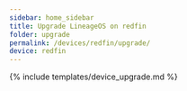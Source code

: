 ```yaml
---
sidebar: home_sidebar
title: Upgrade LineageOS on redfin
folder: upgrade
permalink: /devices/redfin/upgrade/
device: redfin
---
```

{% include templates/device_upgrade.md %}
